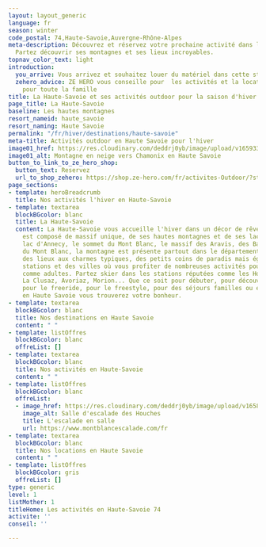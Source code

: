 ```yaml
---
layout: layout_generic
language: fr
season: winter
code_postal: 74,Haute-Savoie,Auvergne-Rhône-Alpes
meta-description: Découvrez et réservez votre prochaine activité dans la Haute-savoie.
  Partez découvrir ses montagnes et ses lieux incroyables.
topnav_color_text: light
introduction:
  you_arrive: Vous arrivez et souhaitez louer du matériel dans cette station.
  zehero_advice: ZE HERO vous conseille pour  les activités et la location des équipements
    pour toute la famille
title: La Haute-Savoie et ses activités outdoor pour la saison d'hiver
page_title: La Haute-Savoie
baseline: Les hautes montagnes
resort_nameid: haute_savoie
resort_naming: Haute Savoie
permalink: "/fr/hiver/destinations/haute-savoie"
meta-title: Activités outdoor en Haute Savoie pour l'hiver
image01_href: https://res.cloudinary.com/deddrj0yb/image/upload/v1659334756/website/resorts/Les%20Houches/chris-biron-JVtcrWcbj1c-unsplash.jpg
image01_alt: Montagne en neige vers Chamonix en Haute Savoie
button_to_link_to_ze_hero_shop:
  button_text: Reservez
  url_to_shop_zehero: https://shop.ze-hero.com/fr/activites-Outdoor/?station=Haute+Savoie+%2874%29&calessonstype=all&catypegenderlistsummer=all&calessonsactivitytype=all&start-date=
page_sections:
- template: heroBreadcrumb
  title: Nos activités l'hiver en Haute-Savoie
- template: textarea
  blockBGcolor: blanc
  title: La Haute-Savoie
  content: La Haute-Savoie vous accueille l'hiver dans un décor de rêve. Ce département
    est composé de massif unique, de ses hautes montagnes et de ses lacs. Entre le
    lac d'Annecy, le sommet du Mont Blanc, le massif des Aravis, des Bauges, des Fiz,
    du Mont Blanc, la montagne est présente partout dans le département. Découvrez
    des lieux aux charmes typiques, des petits coins de paradis mais également des
    stations et des villes où vous profiter de nombreuses activités pour tous, enfants
    comme adultes. Partez skier dans les stations réputées comme les Houches, Chamonix,
    La Clusaz, Avoriaz, Morion... Que ce soit pour débuter, pour découvrir les montagnes,
    pour le freeride, pour le freestyle, pour des séjours familles ou entre amis,
    en Haute Savoie vous trouverez votre bonheur.
- template: textarea
  blockBGcolor: blanc
  title: Nos destinations en Haute Savoie
  content: " "
- template: listOffres
  blockBGcolor: blanc
  offreList: []
- template: textarea
  blockBGcolor: blanc
  title: Nos activités en Haute-Savoie
  content: " "
- template: listOffres
  blockBGcolor: blanc
  offreList:
  - image_href: https://res.cloudinary.com/deddrj0yb/image/upload/v1658735990/website/Mont%20Blanc%20Escalade/IMG_8723.jpg
    image_alt: Salle d'escalade des Houches
    title: L'escalade en salle
    url: https://www.montblancescalade.com/fr
- template: textarea
  blockBGcolor: blanc
  title: Nos locations en Haute Savoie
  content: " "
- template: listOffres
  blockBGcolor: gris
  offreList: []
type: generic
level: 1
listMother: 1
titleHome: Les activités en Haute-Savoie 74
activite: ''
conseil: ''

---
```

